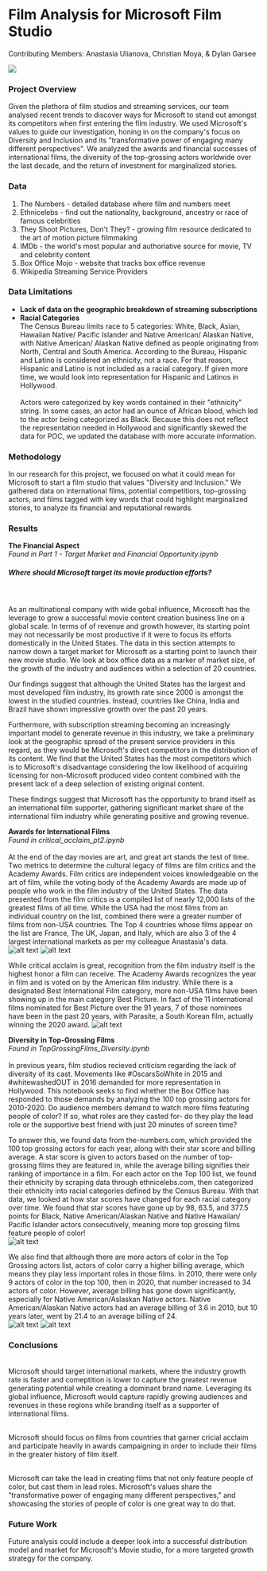 # Film Analysis for Microsoft Film Studio 
Contributing Members: Anastasia Ulianova, Christian Moya, & Dylan Garsee

<img src='https://1.bp.blogspot.com/-LCNdmydj22w/XWBIIYwtbxI/AAAAAAAA09M/IvNxqGxSMKw5vC2YV2zg6tpAM-oB0TNWwCLcBGAs/s1600/00000000mm.png'>

### Project Overview
Given the plethora of film studios and streaming services, our team analysed recent trends to discover ways for Microsoft to stand out amongst its competitors when first entering the film industry. We used Microsoft's values to guide our investigation, honing in on the company's focus on Diversity and Inclusion and its "transformative power of engaging many different perspectives". We analyzed the awards and financial successes of international films, the diversity of the top-grossing actors worldwide over the last decade, and the return of investment for marginalized stories.  

### Data 
1. The Numbers - detailed database where film and numbers meet 
2. Ethnicelebs - find out the nationality, background, ancestry or race of famous celebrities
3. They Shoot Pictures, Don't They? - growing film resource dedicated to the art of motion picture filmmaking 
4. IMDb - the world's most popular and authoriative source for movie, TV and celebrity content
5. Box Office Mojo - website that tracks box office revenue 
6. Wikipedia Streaming Service Providers

### Data Limitations
- <b> Lack of data on the geographic breakdown of streaming subscriptions </b>
- <b>Racial Categories</b> 
<br>The Census Bureau limits race to 5 categories: White, Black, Asian, Hawaiian Native/ Pacific Islander and Native American/ Alaskan Native, with Native American/ Alaskan Native defined as people originating from North, Central and South America. According to the Bureau, Hispanic and Latino is considered an ethnicity, not a race. For that reason, Hispanic and Latino is not included as a racial category. If given more time, we would look into representation for Hispanic and Latinos in Hollywood.  
<br>Actors were categorized by key words contained in their "ethnicity" string. In some cases, an actor had an ounce of African blood, which led to the actor being categorized as Black. Because this does not reflect the representation needed in Hollywood and significantly skewed the data for POC, we updated the database with more accurate information.  

### Methodology 
In our research for this project, we focused on what it could mean for Microsoft to start a film studio that values "Diversity and Inclusion." We gathered data on international films, potential competitiors, top-grossing actors, and films tagged with key words that could highlight marginalized stories, to analyze its financial and reputational rewards.

### Results 
<b>The Financial Aspect</b>
<br><i>Found in Part 1 - Target Market and Financial Opportunity.ipynb</i>

##### Where should Microsoft target its movie production efforts? 
<br><br>As an multinational company with wide gobal influence, Microsoft has the leverage to grow a successful movie content creation business line on a global scale. In terms of of revenue and growth however, its starting point may not necessarily be most productive if it were to focus its efforts domestically in the United States. 
The data in this section attempts to narrow down a target market for Microsoft as a starting point to launch their new movie studio. 
We look at box office data as a marker of market size, of the growth of the industry and audiences within a selection of 20 countries.

Our findings suggest that although the United States has the largest and most developed film industry, its growth rate since 2000 is amongst the lowest in the studied countries. Instead, countries like China, India and Brazil have shown impressive growth over the past 20 years.




Furthermore, with subscription streaming becoming an increasingly important model to generate revenue in this industry, we take a preliminary look at the geographic spread of the present service providers in this regard, as they would be Microsoft's direct competitors in the distribution of its content. 
We find that the United States has the most competitors which is to Microsoft's disadvantage considering the low likelihood of acquiring licensing for non-Microsoft produced video content combined with the present lack of a deep selection of existing original content. 


These findings suggest that Microsoft has the opportunity to brand itself as an international film supporter, gathering significant market share of the international film industry while generating positive and growing revenue.


<b>Awards for International Films</b> 
<br><i>Found in critical_acclaim_pt2.ipynb</i>
<br><br>At the end of the day movies are art, and great art stands the test of time. Two metrics to determine the cultural legacy of films are film critics and the Academy Awards. Film critics are independent voices knowledgeable on the art of film, while the voting body of the Academy Awards are made up of people who work in the film industry of the United States. The data presented from the film critics is a compiled list of nearly 12,000 lists of the greatest films of all time. While the USA had the most films from an individual country on the list, combined there were a greater number of films from non-USA countries. The Top 4 countries whose films appear on the list are France, The UK, Japan, and Italy, which are also 3 of the 4 largest international markets as per my colleague Anastasia's data. 
![alt text](https://github.com/christianmoya/Phase1_Project/blob/main/project_images/1000_greatest_films.png?raw=true)
![alt text](https://github.com/christianmoya/Phase1_Project/blob/main/project_images/top_4_countries.png?raw=true)


While critical acclaim is great, recognition from the film industry itself is the highest honor a film can receive. The Academy Awards recognizes the year in film and is voted on by the American film industry. While there is a designated Best International Film category, more non-USA films have been showing up in the main category Best Picture. In fact of the 11 international films nominated for Best Picture over the 91 years, 7 of those nominees have been in the past 20 years, with Parasite, a South Korean film, actually winning the 2020 award. 
![alt text](https://github.com/christianmoya/Phase1_Project/blob/main/project_images/international_best_picture.png?raw=true)
<br>
  

<b>Diversity in Top-Grossing Films</b>
<br><i>Found in TopGrossingFilms_Diversity.ipynb</i>
<br><br>In previous years, film studios recieved criticism regarding the lack of diversity of its cast. Movements like #OscarsSoWhite in 2015 and #whitewashedOUT in 2016 demanded for more representation in Hollywood. This notebook seeks to find whether the Box Office has responded to those demands by analyzing the 100 top grossing actors for 2010-2020. Do audience members demand to watch more films featuring people of color? If so, what roles are they casted for- do they play the lead role or the supportive best friend with just 20 minutes of screen time? 

To answer this, we found data from the-numbers.com, which provided the 100 top grossing actors for each year, along with their star score and billing average. A star score is given to actors based on the number of top-grossing films they are featured in, while the average billing signifies their ranking of importance in a film. For each actor on the Top 100 list, we found their ethnicity by scraping data through ethnicelebs.com, then categorized their ethnicity into racial categories defined by the Census Bureau. With that data, we looked at how star scores have changed for each racial category over time. We found that star scores have gone up by 98, 63.5, and 377.5 points for Black, Native American/Alaskan Native and Native Hawaiian/ Pacific Islander actors consecutively, meaning more top grossing films feature people of color! 
<br>
![alt text](https://github.com/christianmoya/Phase1_Project/blob/main/project_images/starscore_POC.png?raw=true)


We also find that although there are more actors of color in the Top Grossing actors list, actors of color carry a higher billing average, which means they play less important roles in those films. In 2010, there were only 9 actors of color in the top 100, then in 2020, that number increased to 34 actors of color. However, average billing has gone down significantly, especially for Native American/Aslaskan Native actors. Native American/Alaskan Native actors had an average billing of 3.6 in 2010, but 10 years later, went by 21.4 to an average billing of 24. 
<br>
![alt text](https://github.com/christianmoya/Phase1_Project/blob/main/project_images/racial_count.png?raw=true) 
![alt text](https://github.com/christianmoya/Phase1_Project/blob/main/project_images/average_billing.png?raw=true)



### Conclusions
<br> Microsoft should target international markets, where the industry growth rate is faster and comeptition is lower to capture the greatest revenue generating potential while creating a dominant brand name. Leveraging its global influence, Microsoft would capture rapidly growing audiences and revenues in these regions while branding itself as a supporter of international films. 

<br> Microsoft should focus on films from countries that garner cricial acclaim and participate heavily in awards campaigning in order to include their films in the greater history of film itself. 

<br> Microsoft can take the lead in creating films that not only feature people of color, but cast them in lead roles. Microsoft's values share the "transformative power of engaging many different perspectives," and showcasing the stories of people of color is one great way to do that.  

### Future Work 

Future analysis could include a deeper look into a successful distribution model and market for Microsoft's Movie studio, for a more targeted growth strategy for the company.
